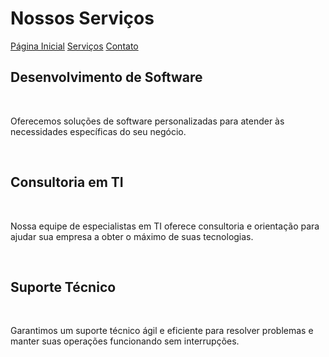 <!DOCTYPE html>
<html lang="pt-br"
  <head>
    <meta charset="UTF-8">
    <meta name="viewport" content="width=device-width, initial-scale=1.0">
    <title>projeto2</title>
  </head>
  <body>
    <h1>Nossos Serviços</h1>
    <a href="a.md">Página Inicial</a>
    <a href="b.md">Serviços</a>
    <a href="c.md">Contato</a>
    <br>
    <h2>Desenvolvimento de Software</h2>
    <br>
    <p>Oferecemos soluções de software personalizadas para atender às necessidades específicas do seu negócio.</p>
    <br>
    <h2>Consultoria em TI</h2>
    <br>
    <p>Nossa equipe de especialistas em TI oferece consultoria e orientação para ajudar sua empresa a obter o máximo de suas tecnologias.</p>
    <br>
    <h2>Suporte Técnico</h2>
    <br>
    <p>Garantimos um suporte técnico ágil e eficiente para resolver problemas e manter suas operações funcionando sem interrupções.</p>
  </body>
</html>
